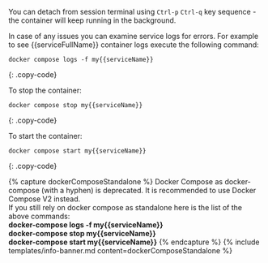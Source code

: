 You can detach from session terminal using `Ctrl-p` `Ctrl-q` key sequence - the container will keep running in the background.

In case of any issues you can examine service logs for errors.
For example to see {{serviceFullName}} container logs execute the following command:

```
docker compose logs -f my{{serviceName}}
```
{: .copy-code}

To stop the container:

```
docker compose stop my{{serviceName}}
```
{: .copy-code}

To start the container:

```
docker compose start my{{serviceName}}
```
{: .copy-code}

{% capture dockerComposeStandalone %}
Docker Compose as docker-compose (with a hyphen) is deprecated. It is recommended to use Docker Compose V2 instead.
<br>If you still rely on docker compose as standalone here is the list of the above commands:
<br>**docker-compose logs -f my{{serviceName}}**
<br>**docker-compose stop my{{serviceName}}**
<br>**docker-compose start my{{serviceName}}**
{% endcapture %}
{% include templates/info-banner.md content=dockerComposeStandalone %}